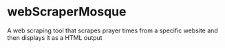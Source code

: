 # webScraperMosque
A web scraping tool that scrapes prayer times from a specific website and then displays it as a HTML output

